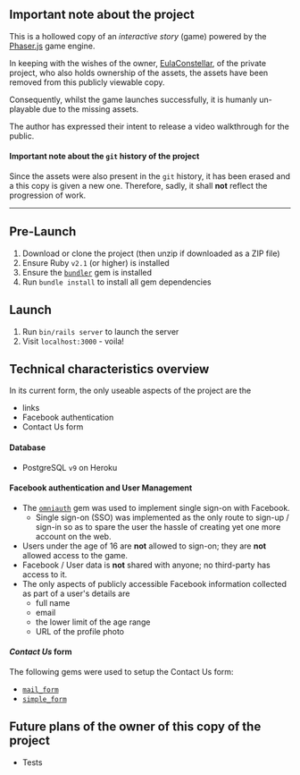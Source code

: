 ## Important note about the project

This is a hollowed copy of an _interactive story_ (game) powered by the [Phaser.js](http://phaser.io) game engine.

In keeping with the wishes of the owner, [EulaConstellar](https://github.com/EulaConstellar), of the private project, who also holds ownership of the assets, the assets have been removed from this publicly viewable copy.

Consequently, whilst the game launches successfully, it is humanly un-playable due to the missing assets.

The author has expressed their intent to release a video walkthrough for the public.

#### Important note about the `git` history of the project

Since the assets were also present in the `git` history, it has been erased and a this copy is given a new one. Therefore, sadly, it shall **not** reflect the progression of work.

----

## Pre-Launch
1. Download or clone the project (then unzip if downloaded as a ZIP file)
1. Ensure Ruby `v2.1` (or higher) is installed
1. Ensure the [`bundler`](http://bundler.io) gem is installed
1. Run `bundle install` to install all gem dependencies

## Launch
1. Run `bin/rails server` to launch the server
1. Visit `localhost:3000` - voila!

## Technical characteristics overview
In its current form, the only useable aspects of the project are the
- links
- Facebook authentication
- Contact Us form

#### Database
- PostgreSQL `v9` on Heroku

#### Facebook authentication and User Management
- The [`omniauth`](https://github.com/intridea/omniauth) gem was used to implement single sign-on with Facebook.
  - Single sign-on (SSO) was implemented as the only route to sign-up / sign-in so as to spare the user the hassle of creating yet one more account on the web.
- Users under the age of 16 are **not** allowed to sign-on; they are **not** allowed access to the game.
- Facebook / User data is **not** shared with anyone; no third-party has access to it.
- The only aspects of publicly accessible Facebook information collected as part of a user's details are
  - full name
  - email
  - the lower limit of the age range
  - URL of the profile photo

#### _Contact Us_ form
The following gems were used to setup the Contact Us form:
- [`mail_form`](https://github.com/plataformatec/mail_form)
- [`simple_form`](https://github.com/plataformatec/simple_form)

## Future plans of the owner of this copy of the project
- Tests
